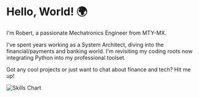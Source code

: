 # Hello, World! 🌍

I'm Robert, a passionate Mechatronics Engineer from MTY-MX.

I've spent years working as a System Architect, diving into the financial/payments and banking world. I'm revisiting my coding roots now integrating Python into my professional toolset.

Got any cool projects or just want to chat about finance and tech? Hit me up!

![Skills Chart](.stats.svg)
